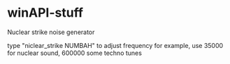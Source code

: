 winAPI-stuff
============

Nuclear strike noise generator

type "niclear_strike NUMBAH" to adjust frequency
for example, use 35000 for nuclear sound, 600000 some techno tunes
